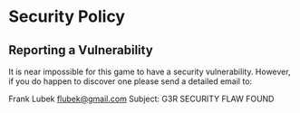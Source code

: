 # Security Policy

## Reporting a Vulnerability

It is near impossible for this game to have a security vulnerability. However, if you do happen to discover one please send a detailed email to:    

Frank Lubek
flubek@gmail.com
Subject: G3R SECURITY FLAW FOUND
